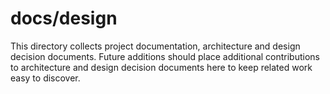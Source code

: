 # docs/design

This directory collects project documentation, architecture and design decision documents.
Future additions should place additional contributions to architecture and design decision documents here to keep related work easy to discover.
